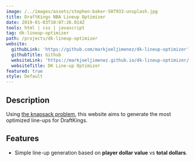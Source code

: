 ```yaml
---
image: /../images/assets/stephen-baker-507933-unsplash.jpg
title: DraftKings NBA Lineup Optimizer
date: 2019-01-03T10:07:26.014Z
tools: html | css | javascript
tag: dk-lineup-optimizer
path: /projects/dk-lineup-optimizer
website:
  githubLink: 'https://github.com/markjoeljimenez/dk-lineup-optimizer'
  githubTitle: Github
  websiteLink: 'https://markjoeljimenez.github.io/dk-lineup-optimizer/'
  websiteTitle: DK Line-up Optimizer
featured: true
style: Default
---
```

## Description

Using [the knapsack problem](https://en.wikipedia.org/wiki/Knapsack_problem), this website aims to generate the most optimized line-ups for DraftKings.

## Features

* Simple line-up generation based on **player dollar value** vs **total dollars**.
